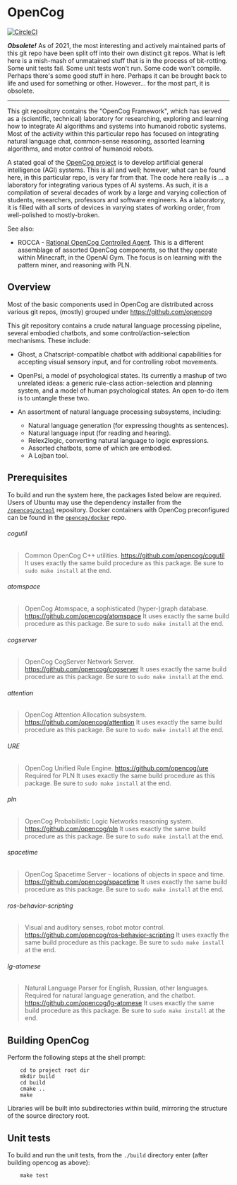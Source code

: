 OpenCog
=======

[![CircleCI](https://circleci.com/gh/opencog/opencog.svg?style=svg)](https://circleci.com/gh/opencog/opencog)

***Obsolete!*** As of 2021, the most interesting and actively maintained
parts of this git repo have been split off into their own distinct git
repos.  What is left here is a mish-mash of unmatained stuff that is in
the process of bit-rotting. Some unit tests fail. Some unit tests
won't run. Some code won't compile. Perhaps there's some good stuff in
here. Perhaps it can be brought back to life and used for something or
other. However... for the most part, it is obsolete.

----------------------

This git repository contains the "OpenCog Framework", which has served
as a (scientific, technical) laboratory for researching, exploring and
learning how to integrate AI algorithms and systems into humanoid
robotic systems.  Most of the activity within this particular repo has
focused on integrating natural language chat, common-sense reasoning,
assorted learning algorithms, and motor control of humanoid robots.

A stated goal of the [OpenCog project](https://opencog.org) is to develop
artificial general intelligence (AGI) systems.  This is all and well;
however, what can be found here, in this particular repo, is very far
from that. The code here really is ... a laboratory for integrating
various types of AI systems.  As such, it is a compilation of several
decades of work by a large and varying collection of students,
researchers, professors and software engineers.  As a laboratory, it is
filled with all sorts of devices in varying states of working order,
from well-polished to mostly-broken.

See also:
* ROCCA - [Rational OpenCog Controlled Agent](https://github.com/opencog/rocca).
  This is a different assemblage of assorted OpenCog components,
  so that they operate within Minecraft, in the OpenAI Gym. The focus
  is on learning with the pattern miner, and reasoning with PLN.


Overview
--------
Most of the basic components used in OpenCog are distributed across
various git repos, (mostly) grouped under https://github.com/opencog

This git repository contains a crude natural language processing
pipeline, several embodied chatbots, and some control/action-selection
mechanisms.  These include:

* Ghost, a Chatscript-compatible chatbot with additional capabilities
  for accepting visual sensory input, and for controlling robot
  movements.

* OpenPsi, a model of psychological states. Its currently a mashup of
  two unrelated ideas: a generic rule-class action-selection and planning
  system, and a model of human psychological states. An open to-do item
  is to untangle these two.

* An assortment of natural language processing subsystems, including:
  * Natural language generation (for expressing thoughts as sentences).
  * Natural language input (for reading and hearing).
  * Relex2logic, converting natural language to logic expressions.
  * Assorted chatbots, some of which are embodied.
  * A Lojban tool.

Prerequisites
-------------
To build and run the system here, the packages listed below are required.
Users of Ubuntu may use the dependency installer from the
[`/opencog/octool`](https://github.com/opencog/octool) repository.
Docker containers with OpenCog preconfigured can be found in the
[`opencog/docker`](https://github.com/opencog/docker) repo.

###### cogutil
> Common OpenCog C++ utilities.
> https://github.com/opencog/cogutil
> It uses exactly the same build procedure as this package. Be sure
  to `sudo make install` at the end.

###### atomspace
> OpenCog Atomspace, a sophisticated (hyper-)graph database.
> https://github.com/opencog/atomspace
> It uses exactly the same build procedure as this package. Be sure
  to `sudo make install` at the end.

###### cogserver
> OpenCog CogServer Network Server.
> https://github.com/opencog/cogserver
> It uses exactly the same build procedure as this package. Be sure
  to `sudo make install` at the end.

###### attention
> OpenCog Attention Allocation subsystem.
> https://github.com/opencog/attention
> It uses exactly the same build procedure as this package. Be sure
  to `sudo make install` at the end.

###### URE
> OpenCog Unified Rule Engine.
> https://github.com/opencog/ure
> Required for PLN
> It uses exactly the same build procedure as this package. Be sure
  to `sudo make install` at the end.

###### pln
> OpenCog Probabilistic Logic Networks reasoning system.
> https://github.com/opencog/pln
> It uses exactly the same build procedure as this package. Be sure
  to `sudo make install` at the end.

###### spacetime
> OpenCog Spacetime Server - locations of objects in space and time.
> https://github.com/opencog/spacetime
> It uses exactly the same build procedure as this package. Be sure
  to `sudo make install` at the end.

###### ros-behavior-scripting
> Visual and auditory senses, robot motor control.
> https://github.com/opencog/ros-behavior-scripting
> It uses exactly the same build procedure as this package. Be sure
  to `sudo make install` at the end.

###### lg-atomese
> Natural Language Parser for English, Russian, other languages.
> Required for natural language generation, and the chatbot.
> https://github.com/opencog/lg-atomese
> It uses exactly the same build procedure as this package. Be sure
  to `sudo make install` at the end.


Building OpenCog
----------------
Perform the following steps at the shell prompt:
```
    cd to project root dir
    mkdir build
    cd build
    cmake ..
    make
```
Libraries will be built into subdirectories within build, mirroring
the structure of the source directory root.


Unit tests
----------
To build and run the unit tests, from the `./build` directory enter
(after building opencog as above):
```
    make test
```
